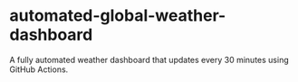 # automated-global-weather-dashboard
A fully automated weather dashboard that updates every 30 minutes using GitHub Actions.
